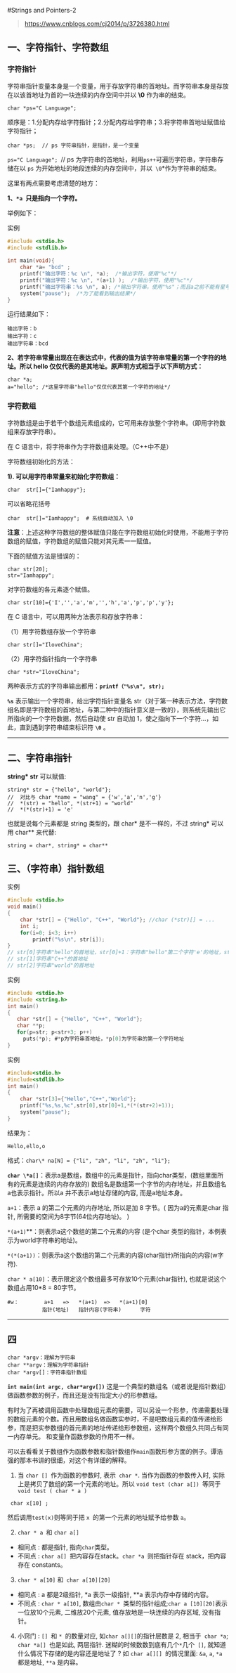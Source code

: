 #Strings and Pointers-2
> https://www.cnblogs.com/cj2014/p/3726380.html

## 一、字符指针、字符数组

### 字符指针

字符串指针变量本身是一个变量，用于存放字符串的首地址。而字符串本身是存放在以该首地址为首的一块连续的内存空间中并以 **\0** 作为串的结束。

```
char *ps="C Language";
```

顺序是：1.分配内存给字符指针；2.分配内存给字符串；3.将字符串首地址赋值给字符指针；

```
char *ps;  // ps 字符串指针，是指针，是一个变量
```

`ps="C Language"; `// ps 为字符串的首地址，利用` ps++ `可遍历字符串，字符串存储在以 `ps` 为开始地址的地段连续的内存空间中，并以` \0`*作为字符串的结束。

这里有两点需要考虑清楚的地方：

**1、`*a `只是指向一个字符。**

举例如下：

实例

```c
#include <stdio.h>
#include <stdlib.h>
 
int main(void){  
    char *a= "bcd" ;  
    printf("输出字符：%c \n", *a);  /*输出字符，使用"%c"*/
    printf("输出字符：%c \n", *(a+1) );  /*输出字符，使用"%c"*/
    printf("输出字符串：%s \n", a); /*输出字符串，使用"%s"；而且a之前不能有星号"*"  */
    system("pause");  /*为了能看到输出结果*/
}
```

运行结果如下：

```
输出字符：b 
输出字符：c 
输出字符串：bcd 
```

**2、若字符串常量出现在在表达式中，代表的值为该字符串常量的第一个字符的地址。所以 hello 仅仅代表的是其地址。原声明方式相当于以下声明方式：**

```
char *a;  
a="hello"; /*这里字符串"hello"仅仅代表其第一个字符的地址*/
```

### 字符数组

字符数组是由于若干个数组元素组成的，它可用来存放整个字符串。（即用字符数组来存放字符串）。

在 C 语言中，将字符串作为字符数组来处理。（C++中不是）

字符数组初始化的方法：

**1). 可以用字符串常量来初始化字符数组：**

```
char  str[]={"Iamhappy"};
```

可以省略花括号

```
char  str[]="Iamhappy";  # 系统自动加入 \0 
```

**注意**：上述这种字符数组的整体赋值只能在字符数组初始化时使用，不能用于字符数组的赋值，字符数组的赋值只能对其元素一一赋值。

下面的赋值方法是错误的：

```
char str[20];
str="Iamhappy";
```

对字符数组的各元素逐个赋值。

```
char str[10]={'I','','a','m','','h','a','p','p','y'};
```

在 C 语言中，可以用两种方法表示和存放字符串：

（1）用字符数组存放一个字符串

```
char str[]="IloveChina";
```

（2）用字符指针指向一个字符串

```
char *str="IloveChina";
```

两种表示方式的字符串输出都用：**`printf（"%s\n", str);`**

**`%s`** 表示输出一个字符串，给出字符指针变量名 str（对于第一种表示方法，字符数组名即是字符数组的首地址，与第二种中的指针意义是一致的），则系统先输出它所指向的一个字符数据，然后自动使 str 自动加 1，使之指向下一个字符...，如此，直到遇到字符串结束标识符 **`\0`** 。

------

## 二、字符串指针

**string\* str** 可以赋值:

```
string* str = {"hello", "world"}; 
//  对比与 char *name = "wang" = {'w','a','n','g'}
//  *(str) = "hello", *(str+1) = "world"
//  *(*(str)+1) = 'e'
```

也就是说每个元素都是 string 类型的，跟 char* 是不一样的，不过 string* 可以用 char** 来代替:

```
string = char*, string* = char**
```

## 三、（字符串）指针数组

实例

```c
#include <stdio.h>
void main()
{
    char *str[] = {"Hello", "C++", "World"}; //char (*str)[] = ...
    int i;
    for(i=0; i<3; i++)
        printf("%s\n", str[i]);
} 
// str[0]字符串"hello"的首地址，str[0]+1：字符串"hello"第二个字符'e'的地址，str[2]=str+2:第三个字符串"world"的首地址
// str[1]字符串"C++"的首地址
// str[2]字符串"world"的首地址
```

实例

```c
#include <stdio.h>
#include <string.h>
int main()
{
   char *str[] = {"Hello", "C++", "World"};
   char **p;
   for(p=str; p<str+3; p++)
     puts(*p); #*p为字符串首地址，*p[0]为字符串的第一个字符地址
}
```

实例

```c
#include<stdio.h>
#include<stdlib.h>
int main()
{
    char *str[3]={"Hello","C++","World"};
    printf("%s,%s,%c",str[0],str[0]+1,*(*(str+2)+1));
    system("pause");
}
```

结果为：

```
Hello,ello,o
```

格式：`char\* na[N] = {"li", "zh", "li", "zh", "li"};`

**`char \*a[]`**：表示a是数组，数组中的元素是指针，指向char类型，(数组里面所有的元素是连续的内存存放的) 数组名是数组第一个字节的内存地址，并且数组名a也表示指针。所以a 并不表示a地址存储的内容, 而是a地址本身。

`a+1`：表示 a 的第二个元素的内存地址, 所以是加 8 字节。( 因为a的元素是char 指针, 所需要的空间为8字节(64位内存地址)。 )

`*(a+1)`**：则表示a这个数组的第二个元素的内容 (是个char 类型的指针，本例表示为world字符串的地址)。

`*(*(a+1))`：则表示a这个数组的第二个元素的内容(char指针)所指向的内容(w字符).

`char * a[10]`：表示限定这个数组最多可存放10个元素(char指针), 也就是说这个数组占用10*8 = 80字节。

```
#w：        a+1   =>   *(a+1)  =>   *(a+1)[0]
           指针(地址)   指针内容(字符串)      字符
```

------

## 四

```
char *argv：理解为字符串
char **argv：理解为字符串指针
char *argv[]：字符串指针数组
```

**`int main(int argc, char*argv[])`** 这是一个典型的数组名（或者说是指针数组）做函数参数的例子，而且还是没有指定大小的形参数组。

有时为了再被调用函数中处理数组元素的需要，可以另设一个形参，传递需要处理的数组元素的个数。而且用数组名做函数实参时，不是吧数组元素的值传递给形参，而是把实参数组的首元素的地址传递给形参数组，这样两个数组久共同占有同一内存单元。 和变量作函数参数的作用不一样。

可以去看看关于数组作为函数参数和指针数组作`main`函数形参方面的例子。谭浩强的那本书讲的很细，对这个有详细的解释。

1. 当 `char [] `作为函数的参数时, 表示` char *`. 当作为函数的参数传入时, 实际上是拷贝了数组的第一个元素的地址。所以 `void test (char a[]) `等同于` void test ( char * a )`

```
 char x[10] ;
```

然后调用` test(x) `则等同于把 `x `的第一个元素的地址赋予给参数 `a`。

2. `char * a `和 `char a[]`

- 相同点 : 都是指针, 指向`char`类型。
- 不同点 : `char a[] `把内容存在stack。`char *a `则把指针存在 stack，把内容存在 constants。

3.  `char * a[10]` 和` char a[10][20]`

- 相同点 : a 都是2级指针, *a 表示一级指针, **a 表示内存中存储的内容。
- 不同点 : `char * a[10]`, 数组由`char * `类型的指针组成;` char a [10][20] `表示一位放10个元素, 二维放20个元素, 值存放地是一块连续的内存区域, 没有指针。

4.  小窍门 : `[] `和 `* `的数量对应, 如` char a[][] `的指针层数是 2, 相当于` char *a`; `char *a[] `也是如此, 两层指针. 迷糊的时候数数到底有几个` * `几个` []`, 就知道什么情况下存储的是内容还是地址了 ? 如 `char a[][] `的情况里面: `&a`, `a`, `*a `都是地址, `**a` 是内容。